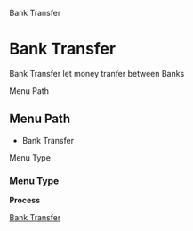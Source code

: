 
Bank Transfer
# Bank Transfer


Bank Transfer let money tranfer between Banks

Menu Path
## Menu Path



- Bank Transfer

Menu Type
### Menu Type

**Process**


[Bank Transfer](../../functional-guide/window/process-c_bankstatement-banktransfer.md)